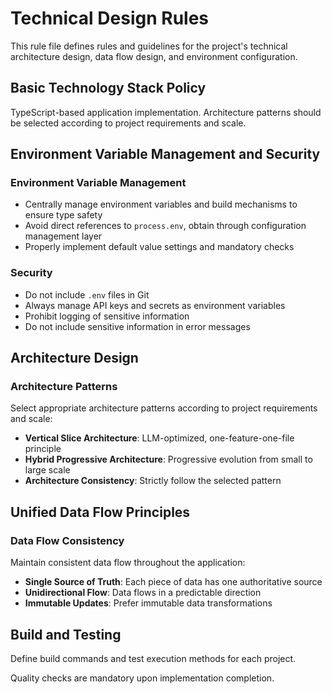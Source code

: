 # Technical Design Rules

This rule file defines rules and guidelines for the project's technical architecture design, data flow design, and environment configuration.

## Basic Technology Stack Policy
TypeScript-based application implementation. Architecture patterns should be selected according to project requirements and scale.

## Environment Variable Management and Security

### Environment Variable Management
- Centrally manage environment variables and build mechanisms to ensure type safety
- Avoid direct references to `process.env`, obtain through configuration management layer
- Properly implement default value settings and mandatory checks

### Security
- Do not include `.env` files in Git
- Always manage API keys and secrets as environment variables
- Prohibit logging of sensitive information
- Do not include sensitive information in error messages

## Architecture Design

### Architecture Patterns
Select appropriate architecture patterns according to project requirements and scale:
- **Vertical Slice Architecture**: LLM-optimized, one-feature-one-file principle
- **Hybrid Progressive Architecture**: Progressive evolution from small to large scale
- **Architecture Consistency**: Strictly follow the selected pattern

## Unified Data Flow Principles

### Data Flow Consistency
Maintain consistent data flow throughout the application:
- **Single Source of Truth**: Each piece of data has one authoritative source
- **Unidirectional Flow**: Data flows in a predictable direction
- **Immutable Updates**: Prefer immutable data transformations

## Build and Testing

Define build commands and test execution methods for each project.

Quality checks are mandatory upon implementation completion.